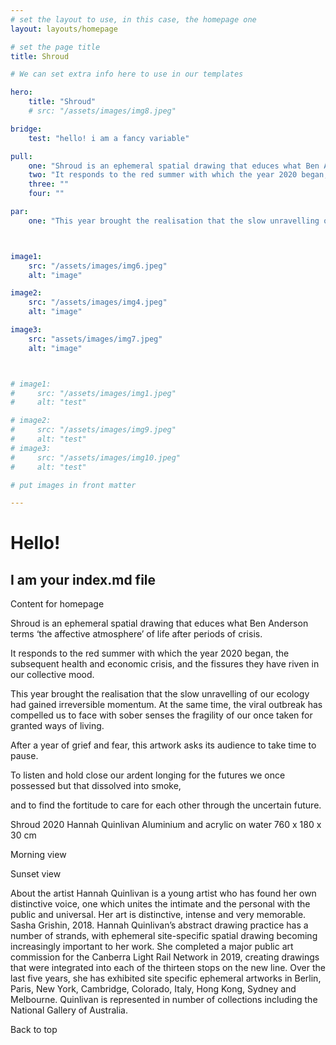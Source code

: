 ```yaml
---
# set the layout to use, in this case, the homepage one
layout: layouts/homepage

# set the page title
title: Shroud

# We can set extra info here to use in our templates

hero:
    title: "Shroud"
    # src: "/assets/images/img8.jpeg"

bridge:
    test: "hello! i am a fancy variable"

pull:
    one: "Shroud is an ephemeral spatial drawing that educes what Ben Anderson terms ‘the affective atmosphere’ of life after periods of crisis."
    two: "It responds to the red summer with which the year 2020 began, the subsequent health and economic crisis, and the fissures they have riven in our collective mood."
    three: ""
    four: ""

par:
    one: "This year brought the realisation that the slow unravelling of our ecology had gained irreversible momentum. At the same time, the viral outbreak has compelled us to face with sober senses the fragility of our once taken for granted ways of living."



image1: 
    src: "/assets/images/img6.jpeg"
    alt: "image"

image2:
    src: "/assets/images/img4.jpeg"
    alt: "image"

image3:
    src: "assets/images/img7.jpeg"
    alt: "image"



# image1:
#     src: "/assets/images/img1.jpeg"
#     alt: "test"

# image2:
#     src: "/assets/images/img9.jpeg"
#     alt: "test"
# image3:
#     src: "/assets/images/img10.jpeg"
#     alt: "test"

# put images in front matter

---
```



# Hello!

## I am your index.md file

Content for homepage



Shroud is an ephemeral spatial drawing that educes what Ben Anderson terms ‘the affective atmosphere’ of life after periods of crisis. 

It responds to the red summer with which the year 2020 began, the subsequent health and economic crisis, and the fissures they have riven in our collective mood.

This year brought the realisation that the slow unravelling of our ecology had gained irreversible momentum. At the same time, the viral outbreak has compelled us to face with sober senses the fragility of our once taken for granted ways of living.

After a year of grief and fear, this artwork asks its audience to take time to pause.

To listen and hold close our ardent longing for the futures we once possessed but that dissolved into smoke,

and to find the fortitude to care for each other through the uncertain future. 

Shroud
2020
Hannah Quinlivan
Aluminium and acrylic on water
760 x 180 x 30 cm

Morning view

Sunset view


About the artist
Hannah Quinlivan is a young artist who has found her own distinctive voice, one which unites the intimate and the personal with the public and universal. Her art is distinctive, intense and very memorable. Sasha Grishin, 2018.  Hannah Quinlivan’s abstract drawing practice has a number of strands, with ephemeral site-specific spatial drawing becoming increasingly important to her work. She completed a major public art commission for the Canberra Light Rail Network in 2019, creating drawings that were integrated into each of the thirteen stops on the new line.   Over the last five years, she has exhibited site specific ephemeral artworks in Berlin, Paris, New York, Cambridge, Colorado, Italy, Hong Kong, Sydney and Melbourne. Quinlivan is represented in number of collections including the National Gallery of Australia.

Back to top